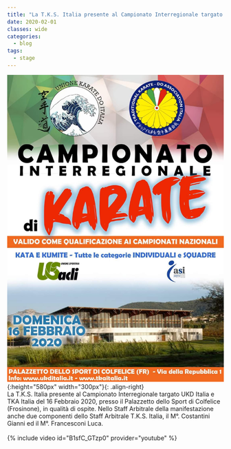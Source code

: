 ```yaml
---
title: "La T.K.S. Italia presente al Campionato Interregionale targato UKD Italia e TKA Italia del 16 Febbraio 2020."
date: 2020-02-01
classes: wide
categories:
  - blog
tags:
  - stage
---
```


![alt](/images/20200216/16-02-2020.jpg){:height="580px" width="300px"}{: .align-right}
<br />
La T.K.S. Italia presente al Campionato Interregionale targato UKD Italia e TKA Italia del 16 Febbraio 2020, presso il Palazzetto dello Sport di Colfelice (Frosinone), in qualità di ospite.
Nello Staff Arbitrale della manifestazione anche due componenti dello Staff Arbitrale T.K.S. Italia,
il M°. Costantini Gianni ed il M°. Francesconi Luca.
<br />
<br />
{% include video id="B1sfC_GTzp0" provider="youtube" %}
